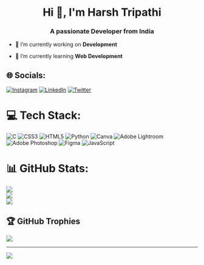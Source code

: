 <h1 align="center">Hi 👋, I'm Harsh Tripathi</h1>
<h3 align="center">A passionate Developer from India</h3>

- 🔭 I’m currently working on **Development**

- 🌱 I’m currently learning **Web Development**

## 🌐 Socials:
[![Instagram](https://img.shields.io/badge/Instagram-%23E4405F.svg?logo=Instagram&logoColor=white)](https://instagram.com/alpharsh_) [![LinkedIn](https://img.shields.io/badge/LinkedIn-%230077B5.svg?logo=linkedin&logoColor=white)](https://linkedin.com/in/alpharsh) [![Twitter](https://img.shields.io/badge/Twitter-%231DA1F2.svg?logo=Twitter&logoColor=white)](https://twitter.com/alpharsh) 

# 💻 Tech Stack:
![C](https://img.shields.io/badge/c-%2300599C.svg?style=for-the-badge&logo=c&logoColor=white) ![CSS3](https://img.shields.io/badge/css3-%231572B6.svg?style=for-the-badge&logo=css3&logoColor=white) ![HTML5](https://img.shields.io/badge/html5-%23E34F26.svg?style=for-the-badge&logo=html5&logoColor=white) ![Python](https://img.shields.io/badge/python-3670A0?style=for-the-badge&logo=python&logoColor=ffdd54) ![Canva](https://img.shields.io/badge/Canva-%2300C4CC.svg?style=for-the-badge&logo=Canva&logoColor=white) ![Adobe Lightroom](https://img.shields.io/badge/Adobe%20Lightroom-31A8FF.svg?style=for-the-badge&logo=Adobe%20Lightroom&logoColor=white) ![Adobe Photoshop](https://img.shields.io/badge/adobephotoshop-%2331A8FF.svg?style=for-the-badge&logo=adobephotoshop&logoColor=white) 	![Figma](https://img.shields.io/badge/figma-%23F24E1E.svg?style=for-the-badge&logo=figma&logoColor=white) ![JavaScript](https://img.shields.io/badge/javascript-%23323330.svg?style=for-the-badge&logo=javascript&logoColor=%23F7DF1E)
# 📊 GitHub Stats:
![](https://github-readme-stats.vercel.app/api?username=alpharsh&theme=dark&hide_border=false&include_all_commits=true&count_private=false)<br/>
![](https://github-readme-streak-stats.herokuapp.com/?user=alpharsh&theme=dark&hide_border=false)<br/>
![](https://github-readme-stats.vercel.app/api/top-langs/?username=alpharsh&theme=dark&hide_border=false&include_all_commits=true&count_private=false&layout=compact)

## 🏆 GitHub Trophies
![](https://github-profile-trophy.vercel.app/?username=alpharsh&theme=radical&no-frame=false&no-bg=false&margin-w=4)

---
[![](https://visitcount.itsvg.in/api?id=alpharsh&icon=0&color=3)](https://visitcount.itsvg.in)

<!-- Proudly created with GPRM ( https://gprm.itsvg.in ) -->
